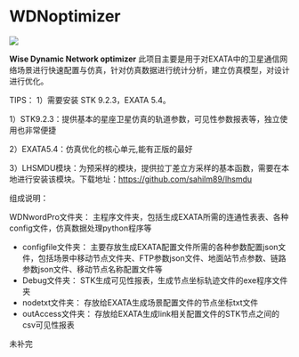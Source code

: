 # WDNoptimizer
![](http://m.qpic.cn/psb?/V10dYaiX2qXpCo/0KCd0cw4u2u68rWY1EbR8xBM2Jh38OZb18PU01Ht1Vw!/b/dC4BAAAAAAAA&bo=zQPzAc0D8wEDORw!&rf=viewer_4&t=5)

**Wise Dynamic Network optimizer** 此项目主要是用于对EXATA中的卫星通信网络场景进行快速配置与仿真，针对仿真数据进行统计分析，建立仿真模型，对设计进行优化。



TIPS： 1）需要安装 STK 9.2.3，EXATA 5.4。

1）STK9.2.3：提供基本的星座卫星仿真的轨道参数，可见性参数报表等，独立使用也非常便捷

2）EXATA5.4：仿真优化的核心单元,能有正版的最好

3）LHSMDU模块：为预采样的模块，提供拉丁差立方采样的基本函数，需要在本地进行安装该模块。下载地址：https://github.com/sahilm89/lhsmdu

组成说明：

WDNwordPro文件夹： 主程序文件夹，包括生成EXATA所需的连通性表表、各种config文件，仿真数据处理python程序等

- configfile文件夹： 主要存放生成EXATA配置文件所需的各种参数配置json文件，包括场景中移动节点文件夹、FTP参数json文件、地面站节点参数、链路参数json文件、移动节点名称配置文件等
- Debug文件夹： STK生成可见性报表，生成节点坐标轨迹文件的exe程序文件夹
- nodetxt文件夹： 存放给EXATA生成场景配置文件的节点坐标txt文件
- outAccess文件夹： 存放给EXATA生成link相关配置文件的STK节点之间的csv可见性报表



未补完
